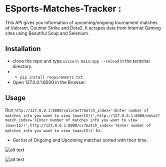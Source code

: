 # ESports-Matches-Tracker :
This API gives you information of upcoming/ongoing tournament matches of Valorant, Counter Strike and Dota2. It scrapes
data from Internet Gaming sites using Beautiful Soup and Selenium .



## Installation


* clone the repo and type `uvicorn main:app --reload` in the terminal directory.
* * `pip install requirements.txt`
* Open 127.0.0.1:8000 in the Browser.



## Usage


Run 
`http://127.0.0.1:8000/valorant?match_index='(Enter number of matches info you want to view (max<15))'`,
`http://127.0.0.1:8000/dota2?match_index='(Enter number of matches info you want to view (max<15))'`,
`http://127.0.0.1:8000/cs?match_index='(Enter number of matches info you want to view (max<15))'` to :
* Get list of Ongoing and Upcoming matches sorted with their time.


![alt text](https://github.com/saifkwik/api_esports_matches/blob/main/Screenshot-1.png)

![alt text](https://github.com/saifkwik/api_esports_matches/blob/main/Screenshot-2.png)
